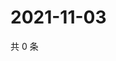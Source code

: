 # 2021-11-03

共 0 条

<!-- BEGIN WEIBO -->
<!-- 最后更新时间 Wed Nov 03 2021 17:11:49 GMT+0800 (China Standard Time) -->

<!-- END WEIBO -->
